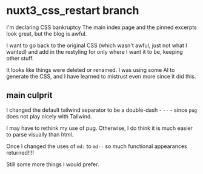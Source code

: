 # nuxt3_css_restart branch

I'm declaring CSS bankruptcy
The main index page and the pinned excerpts look great, but the blog is awful.

I want to go back to the original CSS (which wasn't awful, just not what I wanted) and add in the restyling for only where I want it to be, keeping other stuff.

It looks like things were deleted or renamed. I was using some AI to generate the CSS, and I have learned to mistrust even more since it did this.

## main culprit

I changed the default tailwind separator to be a double-dash - `--` - since `pug` does not play nicely with Tailwind.

I may have to rethink my use of pug. Otherwise, I do think it is much easier to parse visually than html.

Once I changed the uses of `md:` to `md--` so much functional appearances returned!!!!

Still some more things I would prefer.